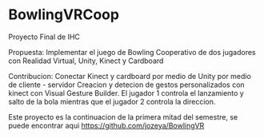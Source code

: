# BowlingVRCoop

Proyecto Final de IHC

Propuesta: Implementar el juego de Bowling Cooperativo de dos jugadores con Realidad Virtual, Unity, Kinect y Cardboard

Contribucion: Conectar Kinect y cardboard por medio de Unity por medio de cliente - servidor Creacion y detecion de gestos personalizados con kinect con Visual Gesture Builder. El jugador 1 controla el lanzamiento y salto de la bola mientras que el jugador 2 controla la direccion.

Este proyecto es la continuacion de la primera mitad del semestre, se puede encontrar aqui https://github.com/jozeya/BowlingVR
